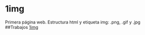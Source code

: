 # 1img
Primera página web. Estructura html y etiqueta img: .png, .gif y .jpg
##Trabajos
[1img](https://helsinki95.github.io/1img/)
